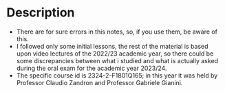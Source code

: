 # Description
- There are for sure errors in this notes, so, if you use them, be aware of this.
- I followed only some initial lessons, the rest of the material is based upon video lectures of the 2022/23 academic year, so there could be some discrepancies between what i studied and what is actually asked during the oral exam for the academic year 2023/24. 
- The specific course id is 2324-2-F1801Q165; in this year it was held by Professor Claudio Zandron and Professor Gabriele Gianini.
